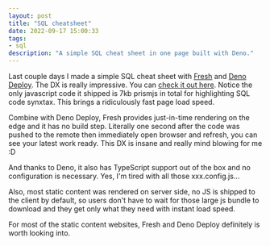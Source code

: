 ```yaml
---
layout: post
title: "SQL cheatsheet"
date: 2022-09-17 15:00:33
tags:
- sql
description: "A simple SQL cheat sheet in one page built with Deno."
---
```


Last couple days I made a simple SQL cheat sheet with [Fresh](https://fresh.deno.dev/docs/introduction) and [Deno Deploy](https://deno.com/deploy). The DX is really impressive. You can [check it out here](https://sql-cheatsheet.deno.dev/). Notice the only javascript code it shipped is 7kb prismjs in total for highlighting SQL code synxtax. This brings a ridiculously fast page load speed.

Combine with Deno Deploy, Fresh provides just-in-time rendering on the edge and it has no build step. Literally one second after the code was pushed to the remote then immediately open browser and refresh, you can see your latest work ready. This DX is insane and really mind blowing for me :D

And thanks to Deno, it also has TypeScript support out of the box and no configuration is necessary. Yes, I'm tired with all those xxx.config.js...

Also, most static content was rendered on server side, no JS is shipped to the client by default, so users don't have to wait for those large js bundle to download and they get only what they need with instant load speed.

For most of the static content websites, Fresh and Deno Deploy definitely is worth looking into.
